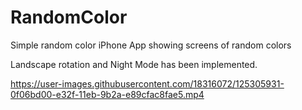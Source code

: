 # RandomColor
Simple random color iPhone App showing screens of random colors

Landscape rotation and Night Mode has been implemented.

https://user-images.githubusercontent.com/18316072/125305931-0f06bd00-e32f-11eb-9b2a-e89cfac8fae5.mp4


